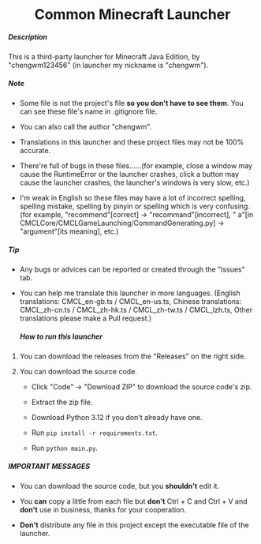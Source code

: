 <h1 align="center">Common Minecraft Launcher</h1>
<h5>Description</h5>

This is a third-party launcher for Minecraft Java Edition, by "chengwm123456" (in launcher my nickname is "chengwm").

<h5>Note</h5>

- Some file is not the project's file **so you don't have to see them**. You can see these file's name in .gitignore
  file.

- You can also call the author "chengwm".

- Translations in this launcher and these project files may not be 100% accurate.

- There're full of bugs in these files......(for example, close a window may cause the RuntimeError or the launcher
  crashes, click a button may cause the launcher crashes, the launcher's windows is very slow, etc.)

- I'm weak in English so these files may have a lot of incorrect spelling, spelling mistake, spelling by pinyin or
  spelling which is very confusing. (for example, "recommend"[correct] -> "recommand"[incorrect], "
  a"[in CMCLCore/CMCLGameLaunching/CommandGenerating.py] -> "argument"[its meaning], etc.)

<h5>Tip</h5>

- Any bugs or advices can be reported or created through the "Issues" tab.

- You can help me translate this launcher in more languages. (English translations: CMCL_en-gb.ts / CMCL_en-us.ts,
  Chinese translations: CMCL_zh-cn.ts / CMCL_zh-hk.ts / CMCL_zh-tw.ts / CMCL_lzh.ts, Other translations please make a
  Pull request.)
  <h5>How to run this launcher</h5>

1. You can download the releases from the "Releases" on the right side.

2. You can download the source code.
    - Click "Code" -> "Download ZIP" to download the source code's zip.

    - Extract the zip file.

    - Download Python 3.12 if you don't already have one.

    - Run `pip install -r requirements.txt`.

    - Run `python main.py`.

<h5>IMPORTANT MESSAGES</h5>

- You can download the source code, but you **shouldn't** edit it.

- You **can** copy a little from each file but **don't** Ctrl + C and Ctrl + V and **don't** use in business, thanks for
  your cooperation.

- **Don't** distribute any file in this project except the executable file of the launcher.
